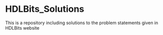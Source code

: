 # HDLBits_Solutions
This is a repository including solutions to the problem statements given in HDLBits website
